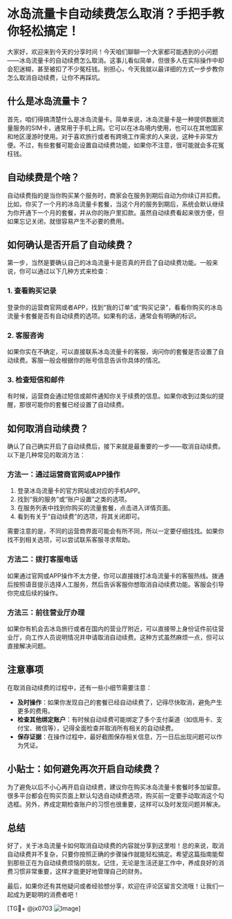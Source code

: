 # 冰岛流量卡自动续费怎么取消？手把手教你轻松搞定！

大家好，欢迎来到今天的分享时间！今天咱们聊聊一个大家都可能遇到的小问题——冰岛流量卡的自动续费怎么取消。这事儿看似简单，但很多人在实际操作中却会犯迷糊，甚至被扣了不少冤枉钱。别担心，今天我就以最详细的方式一步步教你怎么取消自动续费，让你不再踩坑。

## 什么是冰岛流量卡？

首先，咱们得搞清楚什么是冰岛流量卡。简单来说，冰岛流量卡是一种提供数据流量服务的SIM卡，通常用于手机上网。它可以在冰岛境内使用，也可以在其他国家和地区漫游时使用。对于喜欢旅行或者有跨境工作需求的人来说，这种卡非常方便。不过，有些套餐可能会设置自动续费功能，如果你不注意，很可能就会多花冤枉钱。

## 自动续费是个啥？

自动续费指的是当你购买某个服务时，商家会在服务到期后自动为你续订并扣费。比如，你买了一个月的冰岛流量卡套餐，当这个月的服务到期后，系统会默认继续为你开通下一个月的套餐，并从你的账户里扣款。虽然自动续费看起来很方便，但如果忘记关闭，就很容易产生不必要的费用。

## 如何确认是否开启了自动续费？

第一步，当然是要确认自己的冰岛流量卡是否真的开启了自动续费功能。一般来说，你可以通过以下几种方式来检查：

### 1. 查看购买记录

登录你的运营商官网或者APP，找到“我的订单”或“购买记录”，看看你购买的冰岛流量卡套餐是否有自动续费的选项。如果有的话，通常会有明确的标识。

### 2. 客服咨询

如果你实在不确定，可以直接联系冰岛流量卡的客服，询问你的套餐是否设置了自动续费。客服一般会根据你的账号信息告诉你具体的情况。

### 3. 检查短信和邮件

有时候，运营商会通过短信或邮件通知你关于续费的信息。如果你收到过类似的提醒，那很可能你的套餐已经设置了自动续费。

## 如何取消自动续费？

确认了自己确实开启了自动续费后，接下来就是最重要的一步——取消自动续费。以下是几种常见的取消方法：

### 方法一：通过运营商官网或APP操作

1. 登录冰岛流量卡的官方网站或对应的手机APP。
2. 找到“我的服务”或“账户设置”之类的选项。
3. 在服务列表中找到你购买的流量套餐，点击进入详情页面。
4. 看到有关于“自动续费”的选项，将其关闭即可。

需要注意的是，不同的运营商界面可能会有所不同，所以一定要仔细找找。如果你找不到相关选项，可以尝试联系客服寻求帮助。

### 方法二：拨打客服电话

如果通过官网或APP操作不太方便，你可以直接拨打冰岛流量卡的客服热线。拨通后按照语音提示选择人工服务，然后告诉客服你想取消自动续费功能。客服会引导你完成后续的操作。

### 方法三：前往营业厅办理

如果你有机会去冰岛旅行或者在国内的营业厅附近，可以直接带上身份证件前往营业厅，向工作人员说明情况并申请取消自动续费。这种方式虽然麻烦一点，但可以直接解决问题。

## 注意事项

在取消自动续费的过程中，还有一些小细节需要注意：

- **及时操作**：如果你发现自己的套餐已经自动续费了，记得尽快取消，避免产生更多的费用。
- **检查其他绑定账户**：有时候自动续费可能绑定了多个支付渠道（如信用卡、支付宝、微信等），记得全面检查并取消所有相关的自动续费。
- **保存证据**：在操作过程中，最好截图保存相关信息，万一日后出现问题可以作为凭证。

## 小贴士：如何避免再次开启自动续费？

为了避免以后不小心再开启自动续费，建议你在购买冰岛流量卡套餐时多加留意。很多平台都会在购买页面上默认勾选自动续费选项，购买前一定要手动取消这个勾选框。另外，养成定期检查账户的习惯也很重要，这样可以及时发现问题并解决。

## 总结

好了，关于冰岛流量卡如何取消自动续费的内容就分享到这里啦！总的来说，取消自动续费并不复杂，只要你按照正确的步骤操作就能轻松搞定。希望这篇指南能帮到那些正在为自动续费烦恼的朋友。记住，无论是生活还是工作中，养成良好的消费习惯非常重要，这样才能更好地管理自己的财务。

最后，如果你还有其他疑问或者经验想分享，欢迎在评论区留言交流哦！让我们一起成为更聪明的消费者吧！

[TG💪+ @jx0703 ![Image](https://github.com/user-attachments/assets/dbca1d08-cadb-493c-b0ec-ad6f7a83f270)]